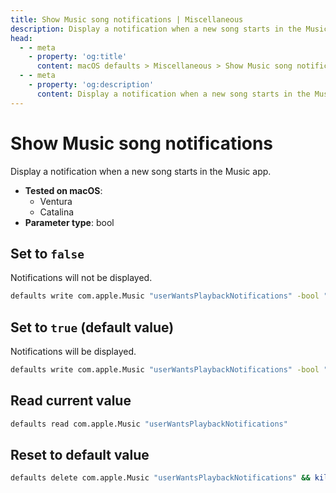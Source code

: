 ```yaml
---
title: Show Music song notifications | Miscellaneous
description: Display a notification when a new song starts in the Music app.
head:
  - - meta
    - property: 'og:title'
      content: macOS defaults > Miscellaneous > Show Music song notifications
  - - meta
    - property: 'og:description'
      content: Display a notification when a new song starts in the Music app.
---
```


# Show Music song notifications

Display a notification when a new song starts in the Music app.

- **Tested on macOS**:
  - Ventura
  - Catalina
- **Parameter type**: bool

## Set to `false`

Notifications will not be displayed.

```bash
defaults write com.apple.Music "userWantsPlaybackNotifications" -bool "false" && killall Music
```

## Set to `true` (default value)

Notifications will be displayed.

```bash
defaults write com.apple.Music "userWantsPlaybackNotifications" -bool "true" && killall Music
```

## Read current value

```bash
defaults read com.apple.Music "userWantsPlaybackNotifications"
```

## Reset to default value

```bash
defaults delete com.apple.Music "userWantsPlaybackNotifications" && killall Music
```
